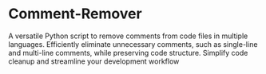 # Comment-Remover
A versatile Python script to remove comments from code files in multiple languages. Efficiently eliminate unnecessary comments, such as single-line and multi-line comments, while preserving code structure. Simplify code cleanup and streamline your development workflow
